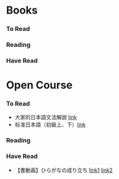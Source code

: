 # Books

### To Read

### Reading

### Have Read


# Open Course

### To Read

* 大家的日本語文法解說 [link](https://www.youtube.com/watch?v=VaggTgQIAtQ&list=PL3D67666BC4AE9B97)
* 标准日本語（初級上、下）[link](https://www.youtube.com/watch?v=6a-fhWxCfNg&list=PL7D012D6DC2C145D7)

### Reading

### Have Read
* 【書動画】ひらがなの成り立ち [link1](https://www.youtube.com/watch?v=9hNcG4QTBDo&list=PLFtWDQP0BLuebqVeAihuLUIRhGugM3V24) [link2](https://www.youtube.com/watch?v=HS3viqFcpk4)
